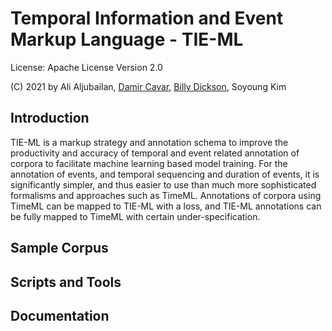 # Temporal Information and Event Markup Language - TIE-ML

License: Apache License Version 2.0

(C) 2021 by Ali Aljubailan, [Damir Cavar], [Billy Dickson], Soyoung Kim


## Introduction

TIE-ML is a markup strategy and annotation schema to improve the productivity and accuracy of temporal and event related annotation of corpora to facilitate machine learning based model training. For the annotation of events, and temporal sequencing and duration of events, it is significantly simpler, and thus easier to use than much more sophisticated formalisms and approaches such as TimeML. Annotations of corpora using TimeML can be mapped to TIE-ML with a loss, and TIE-ML annotations can be fully mapped to TimeML with certain under-specification.


## Sample Corpus


## Scripts and Tools


## Documentation




[Damir Cavar]: https://www.linkedin.com/in/damircavar/ "Damir Cavar"
[Billy Dickson]: https://www.linkedin.com/in/billy-dickson/ "Billy Dickson"
